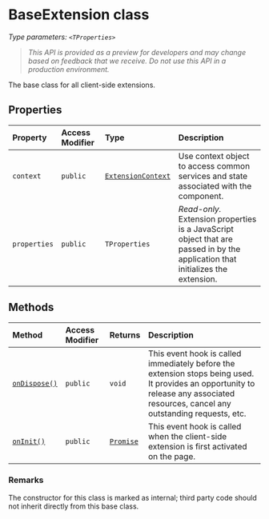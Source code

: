 # BaseExtension <TProperties> class



_Type parameters: `<TProperties>`_

> _This API is provided as a preview for developers and may change based on feedback that we receive.  Do not use this API in a production environment._

The base class for all client-side extensions.



## Properties

| Property	   | Access Modifier | Type	| Description|
|:-------------|:----|:-------|:-----------|
|`context`     | `public` | [`ExtensionContext`](../../sp-extension-base.api/class/extensioncontext.md) | Use context object to access common services and state associated with the component. |
|`properties`     | `public` | `TProperties` | _Read-only._ Extension properties is a JavaScript object that are passed in by the application that initializes the extension. |




## Methods

| Method	   | Access Modifier | Returns	| Description|
|:-------------|:----|:-------|:-----------|
|[`onDispose()`](ondispose-baseextension.md)     | `public` | `void` | This event hook is called immediately before the extension stops being used. It provides an opportunity to release any associated resources, cancel any outstanding requests, etc. |
|[`onInit()`](oninit-baseextension.md)     | `public` | [`Promise`](../../web-apis.api/class/promise.md)<void> | This event hook is called when the client-side extension is first activated on the page. |





### Remarks

The constructor for this class is marked as internal; third party code should not inherit directly from this base class.

